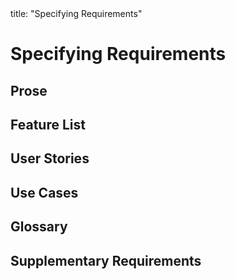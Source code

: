 <frontmatter>
title: "Specifying Requirements"
</frontmatter>

<link rel="stylesheet" href="{{baseUrl}}/css/textbook.css">

<div class="website-content">

# Specifying Requirements

## Prose
<panel header="================================================================"
    type="seamless" alt="prose">
  <include src="prose/index.md#main" />
</panel>

## Feature List
<panel header="================================================================"
    type="seamless" alt="feature list">
  <include src="featureList/index.md#main" />
</panel>

## User Stories
<panel header="================================================================"
    type="seamless" alt="user stories">
  <include src="userStories/index.md#main" />
</panel>

## Use Cases
<panel header="================================================================"
    type="seamless" alt="use cases">
  <include src="useCases/index.md#main" />
</panel>

## Glossary
<panel header="================================================================"
    type="seamless" alt="glossary">
  <include src="glossary/index.md#main" />
</panel>

## Supplementary Requirements
<panel header="================================================================"
    type="seamless" alt="supplementary requirements">
  <include src="supplementaryRequirements/index.md#main" />
</panel>

</div>
